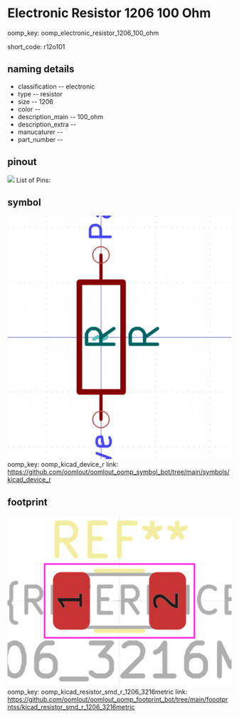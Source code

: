 # Electronic Resistor 1206 100 Ohm
oomp_key: oomp_electronic_resistor_1206_100_ohm  

short_code: r12o101
## naming details
* classification -- electronic
* type -- resistor
* size -- 1206
* color -- 
* description_main -- 100_ohm
* description_extra -- 
* manucaturer -- 
* part_number -- 
## pinout
![](working_pinout_600.png)
List of Pins:

## symbol

![](symbol/0/working/working_600.png)  
oomp_key: oomp_kicad_device_r
link: https://github.com/oomlout/oomlout_oomp_symbol_bot/tree/main/symbols/kicad_device_r


## footprint

![](footprint/0/working/working_600.png)  
oomp_key: oomp_kicad_resistor_smd_r_1206_3216metric
link: https://github.com/oomlout/oomlout_oomp_footprint_bot/tree/main/foootprntss/kicad_resistor_smd_r_1206_3216metric
